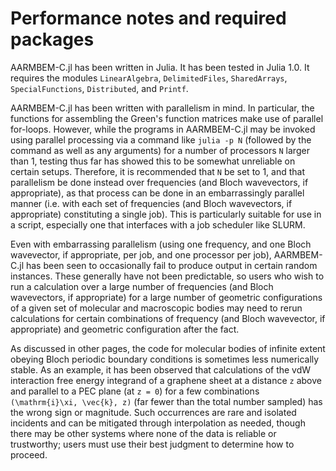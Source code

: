 # Performance notes and required packages

AARMBEM-C.jl has been written in Julia. It has been tested in Julia
1.0. It requires the modules `LinearAlgebra`, `DelimitedFiles`,
`SharedArrays`, `SpecialFunctions`, `Distributed`, and `Printf`.

AARMBEM-C.jl has been written with parallelism in mind. In particular,
the functions for assembling the Green's function matrices make use of
parallel for-loops. However, while the programs in AARMBEM-C.jl may be
invoked using parallel processing via a command like `julia -p N`
(followed by the command as well as any arguments) for a number of
processors `N` larger than 1, testing thus far has showed this to be
somewhat unreliable on certain setups. Therefore, it is recommended
that `N` be set to 1, and that parallelism be done instead over
frequencies (and Bloch wavevectors, if appropriate), as that process
can be done in an embarrassingly parallel manner (i.e. with each set
of frequencies (and Bloch wavevectors, if appropriate) constituting a
single job). This is particularly suitable for use in a script,
especially one that interfaces with a job scheduler like SLURM.

Even with embarrassing parallelism (using one frequency, and one Bloch
wavevector, if appropriate, per job, and one processor per job),
AARMBEM-C.jl has been seen to occasionally fail to produce output in
certain random instances. These generally have not been predictable,
so users who wish to run a calculation over a large number of
frequencies (and Bloch wavevectors, if appropriate) for a large number
of geometric configurations of a given set of molecular and
macroscopic bodies may need to rerun calculations for certain
combinations of frequency (and Bloch wavevector, if appropriate) and
geometric configuration after the fact.

As discussed in other pages, the code for molecular bodies of infinite
extent obeying Bloch periodic boundary conditions is sometimes less
numerically stable. As an example, it has been observed that
calculations of the vdW interaction free energy integrand of a
graphene sheet at a distance ``z`` above and parallel to a PEC plane
(at ``z = 0``) for a few combinations ``(\mathrm{i}\xi, \vec{k}, z)``
(far fewer than the total number sampled) has the wrong sign or
magnitude. Such occurrences are rare and isolated incidents and can be
mitigated through interpolation as needed, though there may be other
systems where none of the data is reliable or trustworthy; users must
use their best judgment to determine how to proceed.
